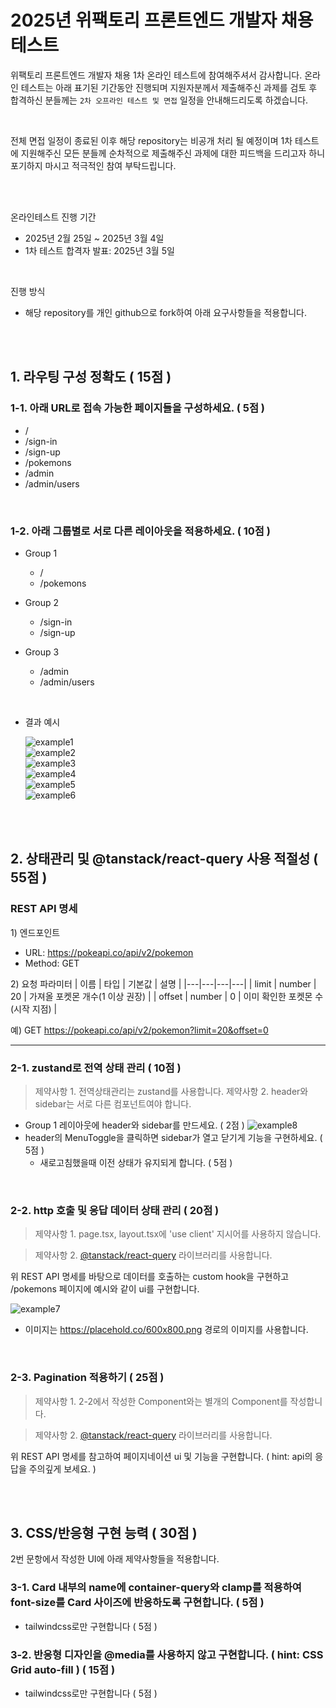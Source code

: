 # 2025년 위팩토리 프론트엔드 개발자 채용 테스트

위팩토리 프론트엔드 개발자 채용 1차 온라인 테스트에 참여해주셔서 감사합니다.
온라인 테스트는 아래 표기된 기간동안 진행되며 지원자분께서 제출해주신 과제를 검토 후 합격하신 분들께는 `2차 오프라인 테스트 및 면접` 일정을 안내해드리도록 하겠습니다.

<br />

전체 면접 일정이 종료된 이후 해당 repository는 비공개 처리 될 예정이며 1차 테스트에 지원해주신 모든 분들께 순차적으로 제출해주신 과제에 대한 피드백을 드리고자 하니 포기하지 마시고 적극적인 참여 부탁드립니다.

<br />
<br />

온라인테스트 진행 기간

- 2025년 2월 25일 ~ 2025년 3월 4일
- 1차 테스트 합격자 발표: 2025년 3월 5일

<br />

진행 방식

- 해당 repository를 개인 github으로 fork하여 아래 요구사항들을 적용합니다.

<br />
<br />

## 1. 라우팅 구성 정확도 ( 15점 )

### 1-1. 아래 URL로 접속 가능한 페이지들을 구성하세요. ( 5점 )

- /
- /sign-in
- /sign-up
- /pokemons
- /admin
- /admin/users

<br />

### 1-2. 아래 그룹별로 서로 다른 레이아웃을 적용하세요. ( 10점 )

- Group 1
  - /
  - /pokemons
- Group 2
  - /sign-in
  - /sign-up
- Group 3

  - /admin
  - /admin/users

<br />

- 결과 예시

  ![example1](public/example1.png) <br />
  ![example2](public/example2.png) <br />
  ![example3](public/example3.png) <br />
  ![example4](public/example4.png) <br />
  ![example5](public/example5.png) <br />
  ![example6](public/example6.png)

<br />
<br />

## 2. 상태관리 및 @tanstack/react-query 사용 적절성 ( 55점 )

### REST API 명세

1\) 엔드포인트

- URL: https://pokeapi.co/api/v2/pokemon
- Method: GET

2\) 요청 파라미터
| 이름 | 타입 | 기본값 | 설명 |
|---|---|---|---|
| limit | number | 20 | 가져올 포켓몬 개수(1 이상 권장) |
| offset | number | 0 | 이미 확인한 포켓몬 수(시작 지점) |

예\) GET https://pokeapi.co/api/v2/pokemon?limit=20&offset=0

---

### 2-1. zustand로 전역 상태 관리 ( 10점 )

> 제약사항 1. 전역상태관리는 zustand를 사용합니다.
> 제약사항 2. header와 sidebar는 서로 다른 컴포넌트여야 합니다.

- Group 1 레이아웃에 header와 sidebar를 만드세요. ( 2점 )
  ![example8](public/example8.png)
- header의 MenuToggle을 클릭하면 sidebar가 열고 닫기게 기능을 구현하세요. ( 5점 )
  - 새로고침했을때 이전 상태가 유지되게 합니다. ( 5점 )

<br />

### 2-2. http 호출 및 응답 데이터 상태 관리 ( 20점 )

> 제약사항 1. page.tsx, layout.tsx에 'use client' 지시어를 사용하지 않습니다.

> 제약사항 2. [@tanstack/react-query](https://tanstack.com/query/latest) 라이브러리를 사용합니다.

위 REST API 명세를 바탕으로 데이터를 호출하는 custom hook을 구현하고 /pokemons 페이지에 예시와 같이 ui를 구현합니다.

![example7](public/example7.png)

- 이미지는 https://placehold.co/600x800.png 경로의 이미지를 사용합니다.

<br />

### 2-3. Pagination 적용하기 ( 25점 )

> 제약사항 1. 2-2에서 작성한 Component와는 별개의 Component를 작성합니다.

> 제약사항 2. [@tanstack/react-query](https://tanstack.com/query/latest) 라이브러리를 사용합니다.

위 REST API 명세를 참고하여 페이지네이션 ui 및 기능을 구현합니다. ( hint: api의 응답을 주의깊게 보세요. )

<br />
<br />

## 3. CSS/반응형 구현 능력 ( 30점 )

2번 문항에서 작성한 UI에 아래 제약사항들을 적용합니다.

### 3-1. Card 내부의 name에 container-query와 clamp를 적용하여 font-size를 Card 사이즈에 반응하도록 구현합니다. ( 5점 )

- tailwindcss로만 구현합니다 ( 5점 )

### 3-2. 반응형 디자인을 @media를 사용하지 않고 구현합니다. ( hint: CSS Grid auto-fill ) ( 15점 )

- tailwindcss로만 구현합니다 ( 5점 )
